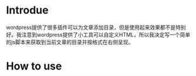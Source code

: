 # Introdue
wordpress提供了很多插件可以为文章添加目录，但是使用起来效果都不是特别好。我注意到wordpress提供了小工具可以自定义HTML，所以我决定写一个简单的js脚本来获取到当前文章的目录并按格式在右侧呈现。
# How to use
